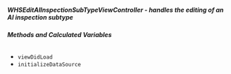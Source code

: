 ##### **WHSEditAIInspectionSubTypeViewController** - handles the editing of an AI inspection subtype

###### **Methods and Calculated Variables**
- `viewDidLoad`
- `initializeDataSource`